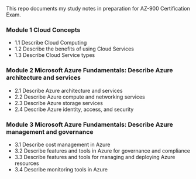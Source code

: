 This repo documents my study notes in preparation for AZ-900 Certification Exam.

### Module 1 Cloud Concepts
* 1.1 Describe Cloud Computing
* 1.2 Describe the benefits of using Cloud Services
* 1.3 Describe Cloud Service types

### Module 2 Microsoft Azure Fundamentals: Describe Azure architecture and services
* 2.1 Describe Azure architecture and services
* 2.2 Describe Azure compute and networking services
* 2.3 Describe Azure storage services
* 2.4 Describe Azure identity, access, and security

### Module 3 Microsoft Azure Fundamentals: Describe Azure management and governance
* 3.1 Describe cost management in Azure
* 3.2 Describe features and tools in Azure for governance and compliance
* 3.3 Describe features and tools for managing and deploying Azure resources
* 3.4 Describe monitoring tools in Azure
